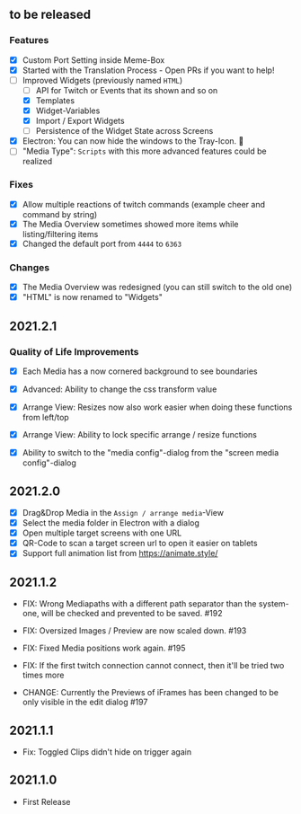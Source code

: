 ## to be released

### Features

* [x] Custom Port Setting inside Meme-Box
* [x] Started with the Translation Process - Open PRs if you want to help!
* [ ] Improved Widgets (previously named `HTML`)
  * [ ] API for Twitch or Events that its shown and so on
  * [x] Templates
  * [x] Widget-Variables
  * [x] Import / Export Widgets
  * [ ] Persistence of the Widget State across Screens
* [x] Electron: You can now hide the windows to the Tray-Icon. :tada:
* [ ] "Media Type": `Scripts` with this more advanced features could be realized

### Fixes

* [x] Allow multiple reactions of twitch commands (example cheer and command by string)
* [x] The Media Overview sometimes showed more items while listing/filtering items
* [x] Changed the default port from `4444` to `6363`

### Changes

* [x] The Media Overview was redesigned (you can still switch to the old one)
* [x] "HTML" is now renamed to "Widgets"

## 2021.2.1

### Quality of Life Improvements

* [x] Each Media has a now cornered background to see boundaries
* [x] Advanced: Ability to change the css transform value
* [x] Arrange View: Resizes now also work easier when doing these functions from left/top
* [x] Arrange View: Ability to lock specific arrange / resize functions
* [x] Ability to switch to the "media config"-dialog from the "screen media config"-dialog 


## 2021.2.0

* [x] Drag&Drop Media in the `Assign / arrange media`-View
* [x] Select the media folder in Electron with a dialog
* [x] Open multiple target screens with one URL
* [x] QR-Code to scan a target screen url to open it easier on tablets
* [x] Support full animation list from https://animate.style/

## 2021.1.2

- FIX: Wrong Mediapaths with a different path separator than the system-one, 
  will be checked and prevented to be saved. #192
- FIX: Oversized Images / Preview are now scaled down. #193
- FIX: Fixed Media positions work again. #195
- FIX: If the first twitch connection cannot connect, then it'll be tried two times more
  
- CHANGE: Currently the Previews of iFrames has been changed to be only visible
  in the edit dialog #197

## 2021.1.1

- Fix: Toggled Clips didn't hide on trigger again

## 2021.1.0

- First Release
